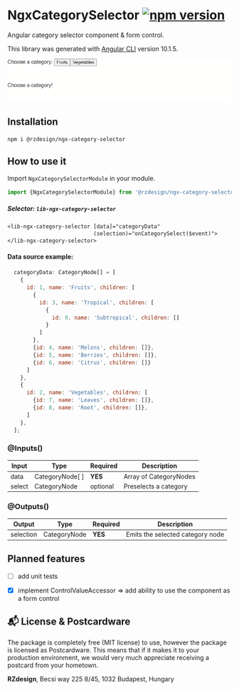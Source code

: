 # NgxCategorySelector [![npm version](https://badge.fury.io/js/%40rzdesign%2Fngx-category-selector.svg)](https://badge.fury.io/js/%40rzdesign%2Fngx-category-selector)

Angular category selector component & form control.
 

This library was generated with [Angular CLI](https://github.com/angular/angular-cli) version 10.1.5.

![NgxCategorySelector Demo](./../../../preview.gif)

## Installation

`npm i @rzdesign/ngx-category-selector`

## How to use it
Import `NgxCategorySelectorModule` in your module.

```typescript
import {NgxCategorySelectorModule} from '@rzdesign/ngx-category-selector';
```

##### Selector: `lib-ngx-category-selector`

```angular2html
<lib-ngx-category-selector [data]="categoryData"
                           (selection)="onCategorySelect($event)"></lib-ngx-category-selector>
```

#### Data source example: 
```javascript
  categoryData: CategoryNode[] = [
    {
      id: 1, name: 'Fruits', children: [
        {
          id: 3, name: 'Tropical', children: [
            {
              id: 9, name: 'Subtropical', children: []
            }
          ]
        },
        {id: 4, name: 'Melons', children: []},
        {id: 5, name: 'Berries', children: []},
        {id: 6, name: 'Citrus', children: []}
      ]
    },
    {
      id: 2, name: 'Vegetables', children: [
        {id: 7, name: 'Leaves', children: []},
        {id: 8, name: 'Root', children: []},
      ]
    },
  ];

```

### @Inputs()

| Input            | Type            | Required                   | Description                                                                                               |
| ---------------- | --------------- | -------------------------- | --------------------------------------------------------------------------------------------------------- |
| data             | CategoryNode[ ] | **YES**                    | Array of CategoryNodes                                                |
| select           | CategoryNode    | optional                   | Preselects a category                                                |


### @Outputs()

| Output           | Type         | Required | Description                                            |
| ---------------- | ------------ | -------- | ------------------------------------------------------ |
| selection        | CategoryNode | **YES**  | Emits the selected category node                       |


## Planned features

- [ ] add unit tests 
- [x] implement ControlValueAccessor => add ability to use the component as a form control 
  

## :mailbox_with_mail: License & Postcardware

The package is completely free (MIT license) to use, however the package is licensed as Postcardware. This means that if it makes it to your production environment, we would very much appreciate receiving a postcard from your hometown.

**RZdesign**,
Becsi way 225 8/45,
1032 Budapest,
Hungary
